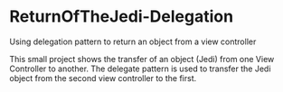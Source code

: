 # ReturnOfTheJedi-Delegation
Using delegation pattern to return an object from a view controller

This small project shows the transfer of an object (Jedi) from one View Controller to another. 
The delegate pattern is used to transfer the Jedi object from the second view controller to the first.
